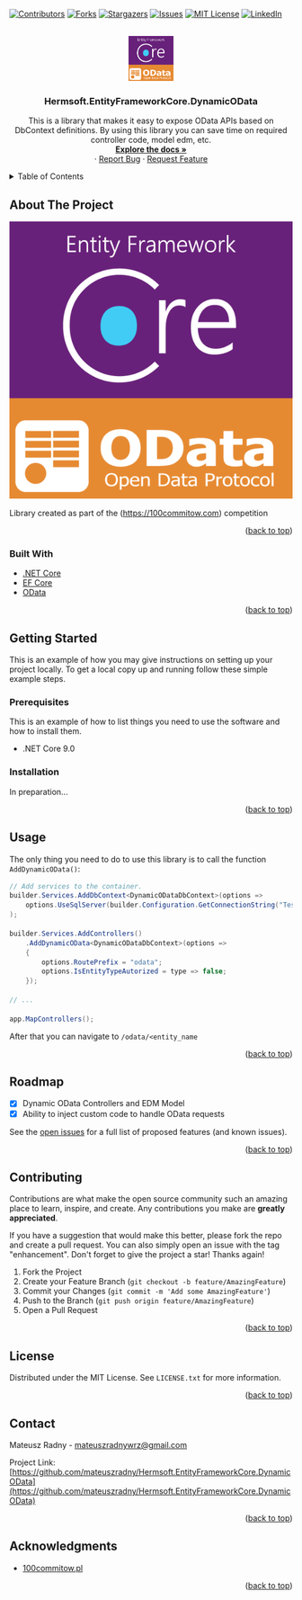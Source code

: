  <!-- Improved compatibility of back to top link: See: https://github.com/othneildrew/Best-README-Template/pull/73 -->
<a name="readme-top"></a>
<!--
*** Thanks for checking out the Best-README-Template. If you have a suggestion
*** that would make this better, please fork the repo and create a pull request
*** or simply open an issue with the tag "enhancement".
*** Don't forget to give the project a star!
*** Thanks again! Now go create something AMAZING! :D
-->



<!-- PROJECT SHIELDS -->
<!--
*** I'm using markdown "reference style" links for readability.
*** Reference links are enclosed in brackets [ ] instead of parentheses ( ).
*** See the bottom of this document for the declaration of the reference variables
*** for contributors-url, forks-url, etc. This is an optional, concise syntax you may use.
*** https://www.markdownguide.org/basic-syntax/#reference-style-links
-->
[![Contributors][contributors-shield]][contributors-url]
[![Forks][forks-shield]][forks-url]
[![Stargazers][stars-shield]][stars-url]
[![Issues][issues-shield]][issues-url]
[![MIT License][license-shield]][license-url]
[![LinkedIn][linkedin-shield]][linkedin-url]



<!-- PROJECT LOGO -->
<br />
<div align="center">
  <a href="https://github.com/mateuszradny/Hermsoft.EntityFrameworkCore.DynamicOData">
    <img src="images/logo.png" alt="Logo" width="80" height="80">
  </a>

<h3 align="center">Hermsoft.EntityFrameworkCore.DynamicOData</h3>
  <p align="center">
    This is a library that makes it easy to expose OData APIs based on DbContext definitions. By using this library you can save time on required controller code, model edm, etc.
    <br />
    <a href="https://github.com/mateuszradny/Hermsoft.EntityFrameworkCore.DynamicOData"><strong>Explore the docs »</strong></a>
    <br />
    ·
    <a href="https://github.com/mateuszradny/Hermsoft.EntityFrameworkCore.DynamicOData/issues">Report Bug</a>
    ·
    <a href="https://github.com/mateuszradny/Hermsoft.EntityFrameworkCore.DynamicOData/issues">Request Feature</a>
  </p>
</div>



<!-- TABLE OF CONTENTS -->
<details>
  <summary>Table of Contents</summary>
  <ol>
    <li>
      <a href="#about-the-project">About The Project</a>
      <ul>
        <li><a href="#built-with">Built With</a></li>
      </ul>
    </li>
    <li>
      <a href="#getting-started">Getting Started</a>
      <ul>
        <li><a href="#prerequisites">Prerequisites</a></li>
        <li><a href="#installation">Installation</a></li>
      </ul>
    </li>
    <li><a href="#usage">Usage</a></li>
    <li><a href="#roadmap">Roadmap</a></li>
    <li><a href="#contributing">Contributing</a></li>
    <li><a href="#license">License</a></li>
    <li><a href="#contact">Contact</a></li>
    <li><a href="#acknowledgments">Acknowledgments</a></li>
  </ol>
</details>



<!-- ABOUT THE PROJECT -->
## About The Project

[![Product Name Screen Shot][product-screenshot]](https://github.com/mateuszradny/Hermsoft.EntityFrameworkCore.DynamicOData)

Library created as part of the (https://100commitow.com) competition

<p align="right">(<a href="#readme-top">back to top</a>)</p>



### Built With

- [.NET Core](https://dotnet.microsoft.com/)
- [EF Core](https://learn.microsoft.com/en-us/ef/core/)
- [OData](https://www.odata.org/)

<p align="right">(<a href="#readme-top">back to top</a>)</p>



<!-- GETTING STARTED -->
## Getting Started

This is an example of how you may give instructions on setting up your project locally.
To get a local copy up and running follow these simple example steps.

### Prerequisites

This is an example of how to list things you need to use the software and how to install them.
* .NET Core 9.0

### Installation

In preparation...

<p align="right">(<a href="#readme-top">back to top</a>)</p>

<!-- USAGE EXAMPLES -->
## Usage 
The only thing you need to do to use this library is to call the function `AddDynamicOData()`:

```csharp
// Add services to the container.
builder.Services.AddDbContext<DynamicODataDbContext>(options =>
    options.UseSqlServer(builder.Configuration.GetConnectionString("TestDbContext"))
);

builder.Services.AddControllers()
    .AddDynamicOData<DynamicODataDbContext>(options =>
    {
        options.RoutePrefix = "odata";
        options.IsEntityTypeAutorized = type => false;
    });

// ...

app.MapControllers();
```
After that you can navigate to `/odata/<entity_name`

<p align="right">(<a href="#readme-top">back to top</a>)</p>



<!-- ROADMAP -->
## Roadmap

- [x] Dynamic OData Controllers and EDM Model
- [x] Ability to inject custom code to handle OData requests

See the [open issues](https://github.com/mateuszradny/Hermsoft.EntityFrameworkCore.DynamicOData/issues) for a full list of proposed features (and known issues).

<p align="right">(<a href="#readme-top">back to top</a>)</p>



<!-- CONTRIBUTING -->
## Contributing

Contributions are what make the open source community such an amazing place to learn, inspire, and create. Any contributions you make are **greatly appreciated**.

If you have a suggestion that would make this better, please fork the repo and create a pull request. You can also simply open an issue with the tag "enhancement".
Don't forget to give the project a star! Thanks again!

1. Fork the Project
2. Create your Feature Branch (`git checkout -b feature/AmazingFeature`)
3. Commit your Changes (`git commit -m 'Add some AmazingFeature'`)
4. Push to the Branch (`git push origin feature/AmazingFeature`)
5. Open a Pull Request

<p align="right">(<a href="#readme-top">back to top</a>)</p>



<!-- LICENSE -->
## License

Distributed under the MIT License. See `LICENSE.txt` for more information.

<p align="right">(<a href="#readme-top">back to top</a>)</p>



<!-- CONTACT -->
## Contact

Mateusz Radny - mateuszradnywrz@gmail.com

Project Link: [https://github.com/mateuszradny/Hermsoft.EntityFrameworkCore.DynamicOData](https://github.com/mateuszradny/Hermsoft.EntityFrameworkCore.DynamicOData)

<p align="right">(<a href="#readme-top">back to top</a>)</p>



<!-- ACKNOWLEDGMENTS -->
## Acknowledgments

* [100commitow.pl](100commitow.pl)

<p align="right">(<a href="#readme-top">back to top</a>)</p>



<!-- MARKDOWN LINKS & IMAGES -->
<!-- https://www.markdownguide.org/basic-syntax/#reference-style-links -->
[100commitow.pl]: https://100commitow.pl/
[contributors-shield]: https://img.shields.io/github/contributors/mateuszradny/Hermsoft.EntityFrameworkCore.DynamicOData.svg?style=for-the-badge
[contributors-url]: https://github.com/mateuszradny/Hermsoft.EntityFrameworkCore.DynamicOData/graphs/contributors
[forks-shield]: https://img.shields.io/github/forks/mateuszradny/Hermsoft.EntityFrameworkCore.DynamicOData.svg?style=for-the-badge
[forks-url]: https://github.com/mateuszradny/Hermsoft.EntityFrameworkCore.DynamicOData/network/members
[stars-shield]: https://img.shields.io/github/stars/mateuszradny/Hermsoft.EntityFrameworkCore.DynamicOData.svg?style=for-the-badge
[stars-url]: https://github.com/mateuszradny/Hermsoft.EntityFrameworkCore.DynamicOData/stargazers
[issues-shield]: https://img.shields.io/github/issues/mateuszradny/Hermsoft.EntityFrameworkCore.DynamicOData.svg?style=for-the-badge
[issues-url]: https://github.com/mateuszradny/Hermsoft.EntityFrameworkCore.DynamicOData/issues
[license-shield]: https://img.shields.io/github/license/mateuszradny/Hermsoft.EntityFrameworkCore.DynamicOData.svg?style=for-the-badge
[license-url]: https://github.com/mateuszradny/Hermsoft.EntityFrameworkCore.DynamicOData/blob/main/LICENSE
[linkedin-shield]: https://img.shields.io/badge/-LinkedIn-black.svg?style=for-the-badge&logo=linkedin&colorB=555
[linkedin-url]: https://www.linkedin.com/in/mateusz-radny-71379ab5/
[product-screenshot]: images/logo.png
[Next.js]: https://img.shields.io/badge/next.js-000000?style=for-the-badge&logo=nextdotjs&logoColor=white
[Next-url]: https://nextjs.org/
[React.js]: https://img.shields.io/badge/React-20232A?style=for-the-badge&logo=react&logoColor=61DAFB
[React-url]: https://reactjs.org/
[Vue.js]: https://img.shields.io/badge/Vue.js-35495E?style=for-the-badge&logo=vuedotjs&logoColor=4FC08D
[Vue-url]: https://vuejs.org/
[Angular.io]: https://img.shields.io/badge/Angular-DD0031?style=for-the-badge&logo=angular&logoColor=white
[Angular-url]: https://angular.io/
[Svelte.dev]: https://img.shields.io/badge/Svelte-4A4A55?style=for-the-badge&logo=svelte&logoColor=FF3E00
[Svelte-url]: https://svelte.dev/
[Laravel.com]: https://img.shields.io/badge/Laravel-FF2D20?style=for-the-badge&logo=laravel&logoColor=white
[Laravel-url]: https://laravel.com
[Bootstrap.com]: https://img.shields.io/badge/Bootstrap-563D7C?style=for-the-badge&logo=bootstrap&logoColor=white
[Bootstrap-url]: https://getbootstrap.com
[JQuery.com]: https://img.shields.io/badge/jQuery-0769AD?style=for-the-badge&logo=jquery&logoColor=white
[JQuery-url]: https://jquery.com 
